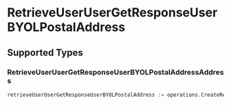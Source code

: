 # RetrieveUserUserGetResponseUserBYOLPostalAddress


## Supported Types

### RetrieveUserUserGetResponseUserBYOLPostalAddressAddress

```go
retrieveUserUserGetResponseUserBYOLPostalAddress := operations.CreateRetrieveUserUserGetResponseUserBYOLPostalAddressRetrieveUserUserGetResponseUserBYOLPostalAddressAddress(operations.RetrieveUserUserGetResponseUserBYOLPostalAddressAddress{/* values here */})
```

